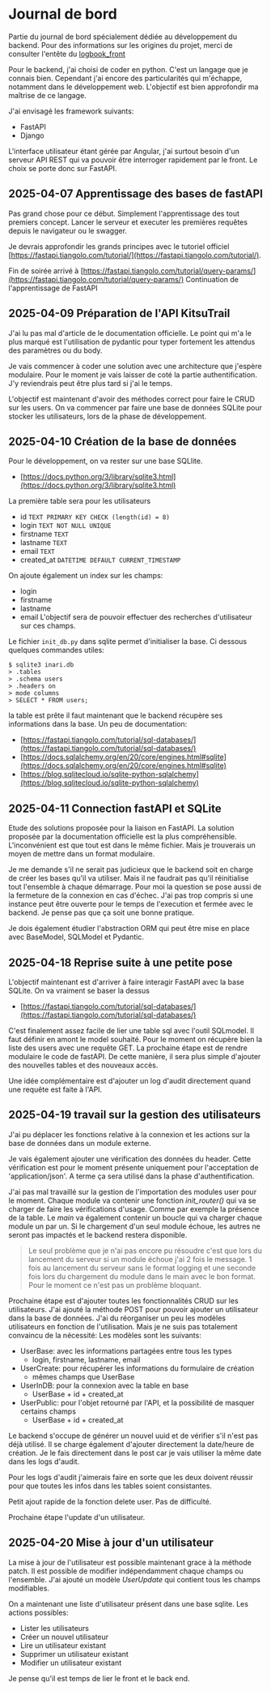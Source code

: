 # Journal de bord

Partie du journal de bord spécialement dédiée au développement du backend.
Pour des informations sur les origines du projet, merci de consulter l'entête du [logbook_front](./logbook_front.md)

Pour le backend, j'ai choisi de coder en python. C'est un langage que je connais bien.
Cependant j'ai encore des particularités qui m'échappe, notamment dans le développement web.
L'objectif est bien approfondir ma maîtrise de ce langage.

J'ai envisagé les framework suivants:
- FastAPI
- Django

L'interface utilisateur étant gérée par Angular, j'ai surtout besoin d'un serveur API REST qui va pouvoir être interroger rapidement par le front.
Le choix se porte donc sur FastAPI. 

## 2025-04-07 Apprentissage des bases de fastAPI
Pas grand chose pour ce début.
Simplement l'apprentissage des tout premiers concept.
Lancer le serveur et executer les premières requêtes depuis le navigateur ou le swagger.

Je devrais approfondir les grands principes avec le tutoriel officiel [https://fastapi.tiangolo.com/tutorial/](https://fastapi.tiangolo.com/tutorial/).

Fin de soirée arrivé à [https://fastapi.tiangolo.com/tutorial/query-params/](https://fastapi.tiangolo.com/tutorial/query-params/)
Continuation de l'apprentissage de FastAPI

## 2025-04-09 Préparation de l'API KitsuTrail
J'ai lu pas mal d'article de le documentation officielle.
Le point qui m'a le plus marqué est l'utilisation de pydantic pour typer fortement les attendus des paramètres ou du body.

Je vais commencer à coder une solution avec une architecture que j'espère modulaire.
Pour le moment je vais laisser de coté la partie authentification.
J'y reviendrais peut être plus tard si j'ai le temps.

L'objectif est maintenant d'avoir des méthodes correct pour faire le CRUD sur les users.
On va commencer par faire une base de données SQLite pour stocker les utilisateurs, lors de la phase de développement.

## 2025-04-10 Création de la base de données
Pour le développement, on va rester sur une base SQLlite.
- [https://docs.python.org/3/library/sqlite3.html](https://docs.python.org/3/library/sqlite3.html)

La première table sera pour les utilisateurs
- id `TEXT PRIMARY KEY CHECK (length(id) = 8)`
- login `TEXT NOT NULL UNIQUE`
- firstname `TEXT`
- lastname `TEXT`
- email `TEXT`
- created_at `DATETIME DEFAULT CURRENT_TIMESTAMP`

On ajoute également un index sur les champs:
- login
- firstname
- lastname
- email
L'objectif sera de pouvoir effectuer des recherches d'utilisateur sur ces champs.

Le fichier `init_db.py` dans sqlite permet d'initialiser la base.
Ci dessous quelques commandes utiles:
``` 
$ sqlite3 inari.db
> .tables
> .schema users
> .headers on
> mode columns
> SELECT * FROM users;
```

la table est prête il faut maintenant que le backend récupère ses informations dans la base.
Un peu de documentation:
- [https://fastapi.tiangolo.com/tutorial/sql-databases/](https://fastapi.tiangolo.com/tutorial/sql-databases/)
- [https://docs.sqlalchemy.org/en/20/core/engines.html#sqlite](https://docs.sqlalchemy.org/en/20/core/engines.html#sqlite)
- [https://blog.sqlitecloud.io/sqlite-python-sqlalchemy](https://blog.sqlitecloud.io/sqlite-python-sqlalchemy)

## 2025-04-11 Connection fastAPI et SQLite
Etude des solutions proposée pour la liaison en FastAPI.
La solution proposée par la documentation officielle est la plus compréhensible.
L'inconvénient est que tout est dans le même fichier.
Mais je trouverais un moyen de mettre dans un format modulaire.

Je me demande s'il ne serait pas judicieux que le backend soit en charge de créer les bases qu'il va utiliser. Mais il ne faudrait pas qu'il réinitialise tout l'ensemble à chaque démarrage.
Pour moi la question se pose aussi de la fermeture de la connexion en cas d'échec. J'ai pas trop compris si une instance peut être ouverte pour le temps de l'execution et fermée avec le backend. Je pense pas que ça soit une bonne pratique.

Je dois également étudier l'abstraction ORM qui peut être mise en place avec BaseModel, SQLModel et Pydantic.

## 2025-04-18 Reprise suite à une petite pose
L'objectif maintenant est d'arriver à faire interagir FastAPI avec la base SQLite. On va vraiment se baser la dessus
- [https://fastapi.tiangolo.com/tutorial/sql-databases/](https://fastapi.tiangolo.com/tutorial/sql-databases/)

C'est finalement assez facile de lier une table sql avec l'outil SQLmodel.
Il faut définir en amont le model souhaité.
Pour le moment on récupère bien la liste des users avec une requête GET.
La prochaine étape est de rendre modulaire le code de fastAPI.
De cette manière, il sera plus simple d'ajouter des nouvelles tables et des nouveaux accès.

Une idée complémentaire est d'ajouter un log d'audit directement quand une requête est faite à l'API.

## 2025-04-19 travail sur la gestion des utilisateurs
J'ai pu déplacer les fonctions relative à la connexion et les actions sur la base de données dans un module externe.

Je vais également ajouter une vérification des données du header.
Cette vérification est pour le moment présente uniquement pour l'acceptation de 'application/json'.
A terme ça sera utilisé dans la phase d'authentification.

J'ai pas mal travaillé sur la gestion de l'importation des modules user pour le moment.
Chaque module va contenir une fonction *init_router()* qui va se charger de faire les vérifications d'usage. Comme par exemple la présence de la table.
Le *main* va également contenir un boucle qui va charger chaque module un par un.
Si le chargement d'un seul module échoue, les autres ne seront pas impactés et le backend restera disponible.
> Le seul problème que je n'ai pas encore pu résoudre c'est que lors du lancement du serveur si un module échoue j'ai 2 fois le message. 1 fois au lancement du serveur sans le format logging et une seconde fois lors du chargement du module dans le main avec le bon format. Pour le moment ce n'est pas un problème bloquant.

Prochaine étape est d'ajouter toutes les fonctionnalités CRUD sur les utilisateurs.
J'ai ajouté la méthode POST pour pouvoir ajouter un utilisateur dans la base de données.
J'ai du réorganiser un peu les modèles utilisateurs en fonction de l'utilisation.
Mais je ne suis pas totalement convaincu de la nécessité:
Les modèles sont les suivants:
- UserBase: avec les informations partagées entre tous les types
    - login, firstname, lastname, email
- UserCreate: pour récupérer les informations du formulaire de création
    - mêmes champs que UserBase
- UserInDB: pour la connexion avec la table en base
    - UserBase + id + created_at
- UserPublic: pour l'objet retourné par l'API, et la possibilité de masquer certains champs
    - UserBase + id + created_at

Le backend s'occupe de générer un nouvel uuid et de vérifier s'il n'est pas déjà utilisé.
Il se charge également d'ajouter directement la date/heure de création.
Je le fais directement dans le post car je vais utiliser la même date dans les logs d'audit.

Pour les logs d'audit j'aimerais faire en sorte que les deux doivent réussir pour que toutes les infos dans les tables soient consistantes.

Petit ajout rapide de la fonction delete user. Pas de difficulté.

Prochaine étape l'update d'un utilisateur.

## 2025-04-20 Mise à jour d'un utilisateur
La mise à jour de l'utilisateur est possible maintenant grace à la méthode patch.
Il est possible de modifier indépendamment chaque champs ou l'ensemble.
J'ai ajouté un modèle *UserUpdate* qui contient tous les champs modifiables.

On a maintenant une liste d'utilisateur présent dans une base sqlite.
Les actions possibles:
- Lister les utilisateurs
- Créer un nouvel utilisateur
- Lire un utilisateur existant
- Supprimer un utilisateur existant
- Modifier un utilisateur existant

Je pense qu'il est temps de lier le front et le back end.
